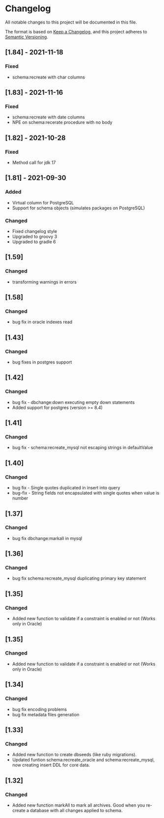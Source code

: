 # Changelog
All notable changes to this project will be documented in this file.

The format is based on [Keep a Changelog](https://keepachangelog.com/en/1.0.0/),
and this project adheres to [Semantic Versioning](https://semver.org/spec/v2.0.0.html).

## [1.84] - 2021-11-18
### Fixed
- schema:recreate with char columns

## [1.83] - 2021-11-16
### Fixed
- schema:recreate with date columns
- NPE on schema:recerate procedure with no body

## [1.82] - 2021-10-28
### Fixed
- Method call for jdk 17

## [1.81] - 2021-09-30
### Added
- Virtual column for PostgreSQL
- Support for schema objects (simulates packages on PostgreSQL)

### Changed
- Fixed changelog style
- Upgraded to groovy 3
- Upgraded to gradle 6

## [1.59]
### Changed
- transforming warnings in errors 

## [1.58]
### Changed
- bug fix in oracle indexes read

## [1.43]
### Changed
- bug fixes in postgres support

## [1.42]
### Changed
- bug fix - dbchange:down executing empty down statements
- Added support for postgres (version >= 8.4)

## [1.41]
### Changed
- bug fix - schema:recreate_mysql not escaping strings in defaultValue

## [1.40]
### Changed
- bug fix - Single quotes duplicated in insert into query
- bug-fix - String fields not encapsulated with single quotes when value is number

## [1.37]
### Changed
- bug fix dbchange:markall in mysql

## [1.36]
### Changed
- bug fix schema:recreate_mysql duplicating primary key statement

## [1.35]
### Changed
- Added new function to validate if a constraint is enabled or not (Works only in Oracle)

## [1.35]
### Changed
- Added new function to validate if a constraint is enabled or not (Works only in Oracle)

## [1.34]
### Changed
- bug fix encoding problems
- bug fix metadata files generation 

## [1.33]
### Changed
- Added new function to create dbseeds (like ruby migrations).
- Updated funtion schema:recreate_oracle and schema:recreate_mysql, now creating insert DDL for core data.

## [1.32]
### Changed
- Added new function markAll to mark all archives. Good when you re-create a database with all changes applied to schema.
